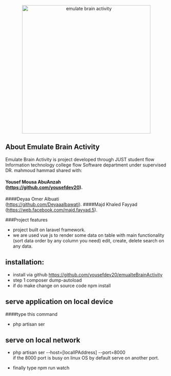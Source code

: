 <p align="center"><a href="http://yousefdev20.atwebpages.com/" target="_blank"><img src="http://yousefdev20.atwebpages.com/assets/images/logo.jpg" width="400" alt="emulate brain activity"></a></p>

## About Emulate Brain Activity

Emulate Brain Activity is project developed through JUST student flow Information technology college flow Software department under supervised DR. mahmoud hammad shared with:
#### Yousef Mousa AbuAnzah<br>(https://github.com/yousefdev20).
####Deyaa Omer Albuati<br>(https://github.com/Deyaaalbawati).
####Majd Khaled Fayyad <br>(https://web.facebook.com/majd.fayyad.5).


###Project features
- project built on laravel framework.
- we are used vue js to render some data on table with main functionality (sort data order by any column you need) edit, create, delete search on any data.

## installation:
- install via github https://github.com/yousefdev20/emualteBrainActivity
- step 1 composer dump-autoload
- if do make change on source code npm install

## serve application on local device
####type this command
* php artisan ser

##  serve on local network
* php artisan ser --host=[localIPAddress] --port=8000<br>
if the 8000 port is busy on linux OS by default serve on another port.
  
* finally type npm run watch
